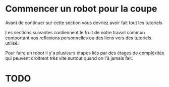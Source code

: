 # Commencer un robot pour la coupe

Avant de continuer sur cette section vous devriez avoir fait tout les tutoriels

Les sections suivantes contiennent le fruit de notre travail commun comportant nos reflexions personnelles ou des liens vers des tutoriels utilisé.

Pour faire un robot il y'a plusieurs étapes liés par des étages de compléxités qui peuvent croitrent très vite surtout quand on l'à jamais fait.

# TODO
